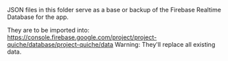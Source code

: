 JSON files in this folder serve as a base or backup of the Firebase Realtime Database for the app.

They are to be imported into: https://console.firebase.google.com/project/project-quiche/database/project-quiche/data
Warning: They'll replace all existing data.